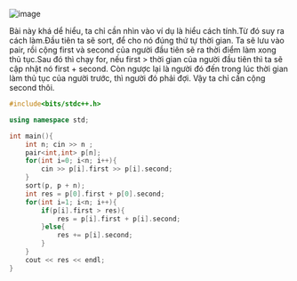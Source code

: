 ![image](https://github.com/Llam-a/Practice_Cpp/assets/115911041/d091296f-8b30-4ca8-8696-b9c620b12c82)

Bài này khá dể hiểu, ta chỉ cần nhìn vào ví dụ là hiểu cách tính.Từ đó suy ra cách làm.Đầu tiên ta sẽ sort, để cho nó đúng thứ tự thời gian. Ta sẽ lưu vào pair, rồi cộng first và second của người đầu tiên sẽ ra thời điểm làm xong thủ tục.Sau đó thì chạy for, nếu first > thời gian của người đầu tiên thì ta sẽ cập nhật nó first + second. Còn ngược lại là người đó đến trong lúc thời gian làm thủ tục của người trước, thì người đó phải đợi. Vậy ta chỉ cần cộng second thôi.

```cpp
#include<bits/stdc++.h>

using namespace std;

int main(){
    int n; cin >> n ;
    pair<int,int> p[n];
    for(int i=0; i<n; i++){
        cin >> p[i].first >> p[i].second;
    }
    sort(p, p + n);
    int res = p[0].first + p[0].second;
    for(int i=1; i<n; i++){
        if(p[i].first > res){
            res = p[i].first + p[i].second;
        }else{
            res += p[i].second;
        }
    }
    cout << res << endl;
}
```
